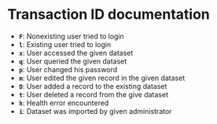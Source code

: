 # Transaction ID documentation

* **`F`**: Nonexisting user tried to login
* **`l`**: Existing user tried to login
* **`x`**: User accessed the given dataset
* **`q`**: User queried the given dataset
* **`p`**: User changed his password
* **`m`**: User edited the given record in the given dataset
* **`D`**: User added a record to the existing dataset
* **`t`**: User deleted a record from the give dataset
* **`h`**: Health error encountered
* **`i`**: Dataset was imported by given administrator
